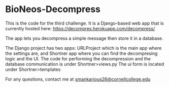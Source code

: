 # BioNeos-Decompress
This is the code for the third challenge. It is a Django-based web app that is currently hosted here: https://decompres.herokuapp.com/decompress/

The app lets you decompress a simple message then store it in a database.

The Django project has two apps: URLProject which is the main app where the settings are, and Shortner app where you can find the decompresing logic and the UI.
The code for performing the decompression and the database communication is under Shortner>views.py
The ui form is located under Shortner>templates

For any questions, contact me at smankarious26@cornellcollege.edu
